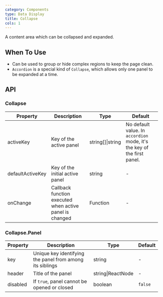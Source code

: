 ```yaml
---
category: Components
type: Data Display
title: Collapse
cols: 1
---
```


A content area which can be collapsed and expanded.

## When To Use

- Can be used to group or hide complex regions to keep the page clean.
- `Accordion` is a special kind of `Collapse`, which allows only one panel to be expanded at a time.

## API

### Collapse

| Property     | Description           | Type     | Default       |
|----------|----------------|----------|--------------|
| activeKey    | Key of the active panel | string[]\|string   | No default value. In `accordion` mode, it's the key of the first panel.  |
| defaultActiveKey    | Key of the initial active panel | string   | - |
| onChange | Callback function executed when active panel is changed | Function   |  -  |

### Collapse.Panel

| Property     | Description           | Type     | Default       |
|----------|----------------|----------|--------------|
| key    | Unique key identifying the panel from among its siblings | string   |  -  |
| header    | Title of the panel | string\|ReactNode   | - |
| disabled | If `true`, panel cannot be opened or closed | boolean | `false` |
